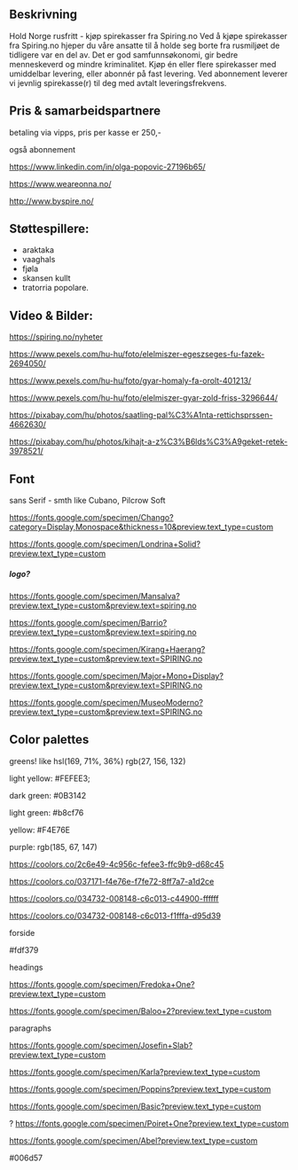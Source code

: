 ## Beskrivning

Hold Norge rusfritt - kjøp spirekasser fra Spiring.no Ved å kjøpe spirekasser fra Spiring.no hjeper du våre ansatte til å holde seg borte fra rusmiljøet de tidligere var en del av. Det er god samfunnsøkonomi, gir bedre menneskeverd og mindre kriminalitet. Kjøp én eller flere spirekasser med umiddelbar levering, eller abonnér på fast levering. Ved abonnement leverer vi jevnlig spirekasse(r) til deg med avtalt leveringsfrekvens.



## Pris & samarbeidspartnere

betaling via vipps, pris per kasse er 250,-

også abonnement

<https://www.linkedin.com/in/olga-popovic-27196b65/>

<https://www.weareonna.no/>

<http://www.byspire.no/>



## Støttespillere:

-  araktaka
-  vaaghals
-  fjøla
-  skansen kullt
-  tratorria popolare.

## Video & Bilder:

 <https://spiring.no/nyheter>



<https://www.pexels.com/hu-hu/foto/elelmiszer-egeszseges-fu-fazek-2694050/>

<https://www.pexels.com/hu-hu/foto/gyar-homaly-fa-orolt-401213/>

<https://www.pexels.com/hu-hu/foto/elelmiszer-gyar-zold-friss-3296644/>



<https://pixabay.com/hu/photos/saatling-pal%C3%A1nta-rettichsprssen-4662630/>

<https://pixabay.com/hu/photos/kihajt-a-z%C3%B6lds%C3%A9geket-retek-3978521/>



## Font
sans Serif - smth like Cubano, Pilcrow Soft

<https://fonts.google.com/specimen/Chango?category=Display,Monospace&thickness=10&preview.text_type=custom>



<https://fonts.google.com/specimen/Londrina+Solid?preview.text_type=custom>



##### logo?

<https://fonts.google.com/specimen/Mansalva?preview.text_type=custom&preview.text=spiring.no>

<https://fonts.google.com/specimen/Barrio?preview.text_type=custom&preview.text=spiring.no>

<https://fonts.google.com/specimen/Kirang+Haerang?preview.text_type=custom&preview.text=SPIRING.no>

<https://fonts.google.com/specimen/Major+Mono+Display?preview.text_type=custom&preview.text=SPIRING.no>

<https://fonts.google.com/specimen/MuseoModerno?preview.text_type=custom&preview.text=SPIRING.no>

## Color palettes
greens! like hsl(169, 71%, 36%) rgb(27, 156, 132)

light yellow: #FEFEE3;



dark green: \#0B3142

light green: #b8cf76

yellow: \#F4E76E

purple: rgb(185, 67, 147)

<https://coolors.co/2c6e49-4c956c-fefee3-ffc9b9-d68c45>

<https://coolors.co/037171-f4e76e-f7fe72-8ff7a7-a1d2ce>

<https://coolors.co/034732-008148-c6c013-c44900-ffffff>

<https://coolors.co/034732-008148-c6c013-f1fffa-d95d39>



forside

#fdf379

headings

<https://fonts.google.com/specimen/Fredoka+One?preview.text_type=custom>

<https://fonts.google.com/specimen/Baloo+2?preview.text_type=custom>

paragraphs

<https://fonts.google.com/specimen/Josefin+Slab?preview.text_type=custom>

<https://fonts.google.com/specimen/Karla?preview.text_type=custom>

<https://fonts.google.com/specimen/Poppins?preview.text_type=custom>

<https://fonts.google.com/specimen/Basic?preview.text_type=custom>

?  <https://fonts.google.com/specimen/Poiret+One?preview.text_type=custom>

<https://fonts.google.com/specimen/Abel?preview.text_type=custom>

\#006d57